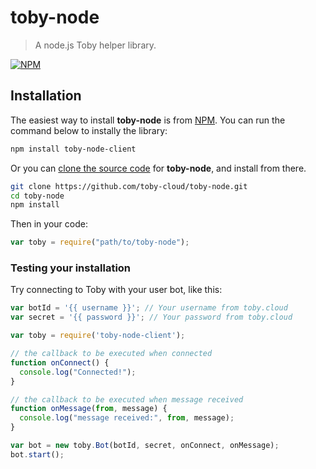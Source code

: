 
# toby-node

> A node.js Toby helper library.

[![NPM](https://nodei.co/npm/toby-node-client.png)](https://nodei.co/npm/toby-node-client/)

## Installation

The easiest way to install **toby-node** is from [NPM](https://npmjs.org). You can run
the command below to instally the library:

```bash
npm install toby-node-client
```

Or you can [clone the source code](https://github.com/toby-cloud/toby-node.git) for **toby-node**,
and install from there.

```bash
git clone https://github.com/toby-cloud/toby-node.git
cd toby-node
npm install
```

Then in your code:

```javascript
var toby = require("path/to/toby-node");
```

### Testing your installation

Try connecting to Toby with your user bot, like this:

```javascript
var botId = '{{ username }}'; // Your username from toby.cloud
var secret = '{{ password }}'; // Your password from toby.cloud

var toby = require('toby-node-client');

// the callback to be executed when connected
function onConnect() {
  console.log("Connected!");
}

// the callback to be executed when message received
function onMessage(from, message) {
  console.log("message received:", from, message);
}

var bot = new toby.Bot(botId, secret, onConnect, onMessage);
bot.start();
```
